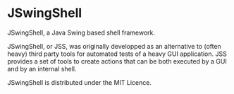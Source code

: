 # JSwingShell
JSwingShell, a Java Swing based shell framework.

JSwingShell, or JSS, was originally developped as an alternative to (often heavy) third party tools for automated tests of a heavy GUI application.
JSS provides a set of tools to create actions that can be both executed by a GUI and by an internal shell.

JSwingShell is distributed under the MIT Licence.
